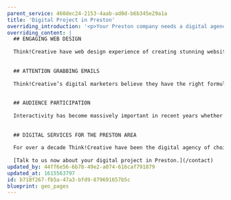 ```yaml
---
parent_service: 460dec24-2153-4aab-ad0d-b6b345e29a1a
title: 'Digital Project in Preston'
overriding_introduction: '<p>Your Preston company needs a digital agency. You should be looking for an agency that understands your company&rsquo;s business, branding, customer base, and deadlines. That is what Think!Creative has always prided itself on, seeing the big picture. It is why we have been working with businesses in the Preston area for over a decade.</p>'
overriding_content: |
  ## ENGAGING WEB DESIGN
  
  Think!Creative have web design experience of creating stunning websites for businesses in Preston such as With Love From Josie and Utiligroup. We have learnt that a fully rounded understanding of the business is what’s most important. From branding and strategy to understanding the customers and their journey. These are key to a successful website launch.
  
  
  ## ATTENTION GRABBING EMAILS
  
  Think!Creative’s digital marketers believe they have the right formula for email marketing: how to spread your exciting new message without getting stopped by filters, so your messages get opened, and get results. How do we do this? Ensuring your company’s message is the right message, through the right channel at the right time.
  
  
  ## AUDIENCE PARTICIPATION
  
  Interactivity has become massively important in recent years whether that’s through interactive brochures or interactive media. Getting a user to perform an action and feel part of the process increases the chances of repeat visits or increased understanding of the message.
  
  
  ## DIGITAL SERVICES FOR THE PRESTON AREA
  
  For over a decade Think!Creative have been the digital agency of choice for local businesses to globally recognised brands like BAE Systems, Utiligroup, and ParkingEye. They keep coming back to us because of the wealth of experience we have in our digital team. Don’t believe us? [Check our work out here.](/work)
  
  [Talk to us now about your digital project in Preston.](/contact)
updated_by: 44ff6e56-6b78-49e2-a074-616caf791879
updated_at: 1615563797
id: b718f267-fb5a-47a3-bfd9-879691657b5c
blueprint: geo_pages
---
```

